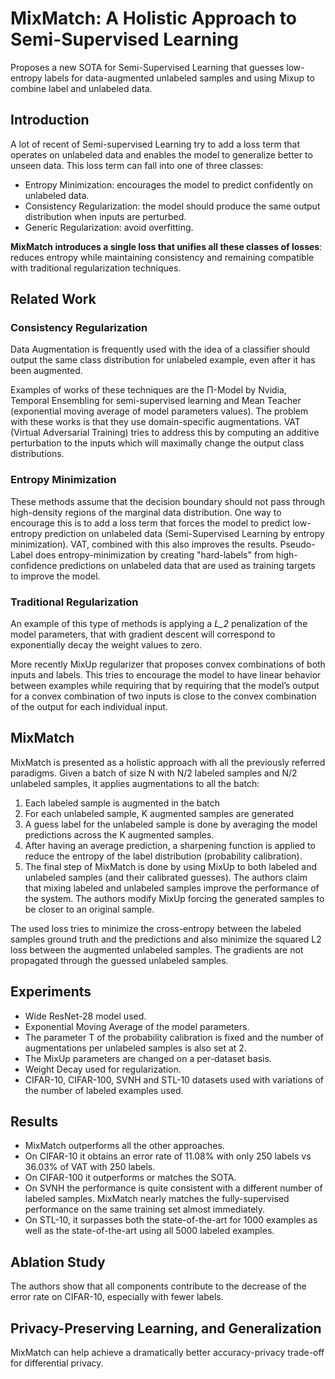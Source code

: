 # MixMatch: A Holistic Approach to Semi-Supervised Learning

Proposes a new SOTA for Semi-Supervised Learning that guesses low-entropy labels for data-augmented unlabeled samples and using Mixup to combine label and unlabeled data. 

## Introduction

A lot of recent of Semi-supervised Learning try to add a loss term that operates on unlabeled data and enables the model to generalize better to unseen data. This loss term can fall into one of three classes: 
- Entropy Minimization: encourages the model to predict confidently on unlabeled data.
- Consistency Regularization: the model should produce the same output distribution when inputs are perturbed.
- Generic Regularization: avoid overfitting.

**MixMatch introduces a single loss that unifies all these classes of losses**: reduces entropy while maintaining consistency and remaining compatible with traditional regularization techniques.

## Related Work

### Consistency Regularization

Data Augmentation is frequently used with the idea of a classifier should output the same class distribution for unlabeled example, even after it has been augmented. 

Examples of works of these techniques are the Π-Model by Nvidia, Temporal Ensembling for semi-supervised learning and Mean Teacher (exponential moving average of model parameters values). The problem with these works is that they use domain-specific augmentations. VAT (Virtual Adversarial Training) tries to address this by computing an additive perturbation to the inputs which will maximally change the output class distributions. 

### Entropy Minimization

These methods assume that the decision boundary should not pass through high-density regions of the marginal data distribution. One way to encourage this is to add a loss term that forces the model to predict low-entropy prediction on unlabeled data (Semi-Supervised Learning by entropy minimization). VAT, combined with this also improves the results. Pseudo-Label does entropy-minimization by creating "hard-labels" from high-confidence predictions on unlabeled data that are used as training targets to improve the model. 

### Traditional Regularization

An example of this type of methods is applying a _L_2_ penalization of the model parameters, that with gradient descent will correspond to exponentially decay the weight values to zero. 

More recently MixUp regularizer that proposes convex combinations of both inputs and labels. This tries to encourage the model to have linear behavior between examples while requiring that by requiring that the model’s output for a convex combination of two inputs is close to the convex combination of the output for each individual input.

## MixMatch

MixMatch is presented as a holistic approach with all the previously referred paradigms. 
Given a batch of size N with N/2 labeled samples and N/2 unlabeled samples, it applies augmentations to all the batch:
1. Each labeled sample is augmented in the batch
2. For each unlabeled sample, K augmented samples are generated
3. A guess label for the unlabeled sample is done by averaging the model predictions across the K augmented samples. 
4. After having an average prediction, a sharpening function is applied to reduce the entropy of the label distribution (probability calibration).
5. The final step of MixMatch is done by using MixUp to both labeled and unlabeled samples (and their calibrated guesses). The authors claim that mixing labeled and unlabeled samples improve the performance of the system. The authors modify MixUp forcing the generated samples to be closer to an original sample. 


The used loss tries to minimize the cross-entropy between the labeled samples ground truth and the predictions and also minimize the squared L2 loss between the augmented unlabeled samples. The gradients are not propagated through the guessed unlabeled samples. 

## Experiments

- Wide ResNet-28 model used.
- Exponential Moving Average of the model parameters. 
- The parameter T of the probability calibration is fixed and the number of augmentations per unlabeled samples is also set at 2.
- The MixUp parameters are changed on a per-dataset basis. 
- Weight Decay used for regularization.
- CIFAR-10, CIFAR-100, SVNH and STL-10 datasets used with variations of the number of labeled examples used. 

## Results

- MixMatch outperforms all the other approaches. 
- On CIFAR-10 it obtains an error rate of 11.08% with only 250 labels vs 36.03% of VAT with 250 labels.
- On CIFAR-100 it outperforms or matches the SOTA. 
- On SVNH the performance is quite consistent with a different number of labeled samples. MixMatch nearly matches the fully-supervised performance on the same
training set almost immediately.
- On STL-10, it surpasses both the state-of-the-art for 1000 examples as well as the state-of-the-art using all 5000 labeled examples.

## Ablation Study

The authors show that all components contribute to the decrease of the error rate on CIFAR-10, especially with fewer labels. 

## Privacy-Preserving Learning, and Generalization

MixMatch can help achieve a dramatically better accuracy-privacy trade-off for differential privacy.